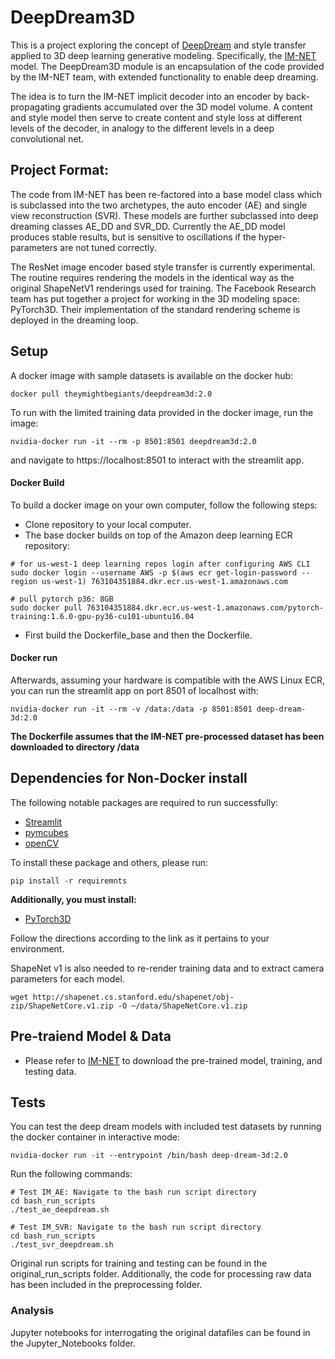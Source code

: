 # DeepDream3D
This is a project exploring the concept of [DeepDream](https://github.com/google/deepdream.git) and style transfer applied to 
3D deep learning generative modeling. Specifically, the [IM-NET](https://github.com/czq142857/implicit-decoder.git) model.
The DeepDream3D module is an encapsulation of the code provided 
by the IM-NET team, with extended functionality to enable deep dreaming. 

The idea is to turn the IM-NET implicit decoder into an encoder by back-propagating gradients accumulated over the 3D model
volume. A content and style model then serve to create content and style loss at different levels of the decoder, in 
analogy to the different levels in a deep convolutional net. 

## Project Format:
The code from IM-NET has been re-factored into a base model class which is subclassed into the two archetypes,
the auto encoder (AE) and single view reconstruction (SVR). These models are further subclassed into deep dreaming 
classes AE_DD and SVR_DD. Currently the AE_DD model produces stable results, but is sensitive to oscillations if the 
hyper-parameters are not tuned correctly. 

The ResNet image encoder based style transfer is currently experimental. 
The routine requires rendering the models in the identical way
as the original ShapeNetV1 renderings used for training. The Facebook Research team has put together a project for
working in the 3D modeling space: PyTorch3D. Their implementation of the standard rendering scheme is deployed in the
dreaming loop.

## Setup
A docker image with sample datasets is available on the docker hub:

```
docker pull theymightbegiants/deepdream3d:2.0
```

To run with the limited training data provided in the docker image, run the image:

```
nvidia-docker run -it --rm -p 8501:8501 deepdream3d:2.0
```

and navigate to https://localhost:8501 to interact with the streamlit app.

#### Docker Build

To build a docker image on your own computer, follow the following steps:
- Clone repository to your local computer. 
- The base docker builds on top of the Amazon deep learning ECR
repository:

```
# for us-west-1 deep learning repos login after configuring AWS CLI
sudo docker login --username AWS -p $(aws ecr get-login-password --region us-west-1) 763104351884.dkr.ecr.us-west-1.amazonaws.com

# pull pytorch p36: 8GB
sudo docker pull 763104351884.dkr.ecr.us-west-1.amazonaws.com/pytorch-training:1.6.0-gpu-py36-cu101-ubuntu16.04

```

- First build the Dockerfile_base and then the Dockerfile.

#### Docker run 
Afterwards, assuming your hardware is compatible with 
the AWS Linux ECR, you can run the streamlit app on port 8501 of localhost with:

```
nvidia-docker run -it --rm -v /data:/data -p 8501:8501 deep-dream-3d:2.0
```

**The Dockerfile assumes that the IM-NET pre-processed dataset has been downloaded to directory /data**

## Dependencies for Non-Docker install

The following notable packages are required to run successfully:

- [Streamlit](https://www.streamlit.io/)
- [pymcubes](https://pypi.org/project/PyMCubes/)
- [openCV](https://pypi.org/project/opencv-python/)

To install these package and others, please run:

```shell
pip install -r requiremnts
```

**Additionally, you must install:** 

- [PyTorch3D](https://github.com/facebookresearch/pytorch3d/blob/master/INSTALL.md)

Follow the directions according to the link as it pertains to your environment.

ShapeNet v1 is also needed to re-render training data and to extract camera parameters for each
model.

```
wget http://shapenet.cs.stanford.edu/shapenet/obj-zip/ShapeNetCore.v1.zip -O ~/data/ShapeNetCore.v1.zip
```


## Pre-traiend Model & Data

- Please refer to [IM-NET](https://github.com/czq142857/implicit-decoder.git) to download the pre-trained model, 
training, and testing data. 




## Tests
You can test the deep dream models with included test datasets by running the docker container in interactive mode:
```
nvidia-docker run -it --entrypoint /bin/bash deep-dream-3d:2.0
```

Run the following commands:

```
# Test IM_AE: Navigate to the bash run script directory
cd bash_run_scripts
./test_ae_deepdream.sh
```

```
# Test IM_SVR: Navigate to the bash run script directory
cd bash_run_scripts
./test_svr_deepdream.sh
```
Original run scripts for training and testing can be found in the original_run_scripts folder. 
Additionally, the code for processing raw data has been included
in the preprocessing folder.


### Analysis
Jupyter notebooks for interrogating the original datafiles can be found in the Jupyter_Notebooks folder.
